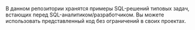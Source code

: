 В данном репозитории хранятся примеры SQL-решений типовых задач, встающих перед SQL-аналитиком/разработчиком.
Вы можете использовать представленный код без ограничений в своих проектах. 
